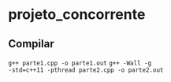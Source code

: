 # projeto_concorrente

## Compilar
<code>g++ parte1.cpp -o parte1.out</code>
<code>g++ -Wall -g -std=c++11 -pthread parte2.cpp -o parte2.out</code>